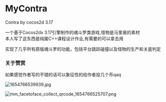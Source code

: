 # MyContra
Contra by cocos2d 3.17

一个基于Cocos2dx 3.17引擎制作的魂斗罗类游戏,怪物是马里奥的素材  
本人写了这东西是纯属C++课程设计作业,有需要的可以拿去用

实现了几乎所有原版魂斗罗的功能，包括平台跳跃碰撞以及怪物的生产和关底判定  

### 关于赞赏  

如果感觉作者写的不错的话可以象征性的给作者投几个币qaq

![1654766539939.jpg](https://s2.loli.net/2022/06/09/WoHlzuYRGF3p4dw.jpg)  

![mm_facetoface_collect_qrcode_1654766525707.png](https://s2.loli.net/2022/06/09/1FJouPzhv3t6OdX.png)
